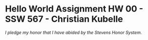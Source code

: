 # Hello World Assignment HW 00 - SSW 567 - Christian Kubelle
*I pledge my honor that I have abided by the Stevens Honor System.*
